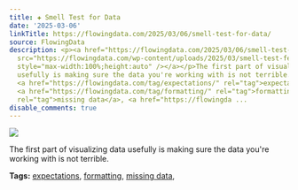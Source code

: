 ```yaml
---
title: ✚ Smell Test for Data
date: '2025-03-06'
linkTitle: https://flowingdata.com/2025/03/06/smell-test-for-data/
source: FlowingData
description: <p><a href="https://flowingdata.com/2025/03/06/smell-test-for-data/"><img
  src="https://flowingdata.com/wp-content/uploads/2025/03/smell-test-featured-750x500.png"
  style="max-width:100%;height:auto" /></a></p>The first part of visualizing data
  usefully is making sure the data you're working with is not terrible.<p><strong>Tags:</strong>
  <a href="https://flowingdata.com/tag/expectations/" rel="tag">expectations</a>,
  <a href="https://flowingdata.com/tag/formatting/" rel="tag">formatting</a>, <a href="https://flowingdata.com/tag/missing-data/"
  rel="tag">missing data</a>, <a href="https://flowingda ...
disable_comments: true
---
```

<p><a href="https://flowingdata.com/2025/03/06/smell-test-for-data/"><img src="https://flowingdata.com/wp-content/uploads/2025/03/smell-test-featured-750x500.png" style="max-width:100%;height:auto" /></a></p>The first part of visualizing data usefully is making sure the data you're working with is not terrible.<p><strong>Tags:</strong> <a href="https://flowingdata.com/tag/expectations/" rel="tag">expectations</a>, <a href="https://flowingdata.com/tag/formatting/" rel="tag">formatting</a>, <a href="https://flowingdata.com/tag/missing-data/" rel="tag">missing data</a>, <a href="https://flowingda ...